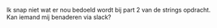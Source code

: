 Ik snap niet wat er nou bedoeld wordt bij part 2 van de strings opdracht. Kan iemand mij benaderen via slack?
